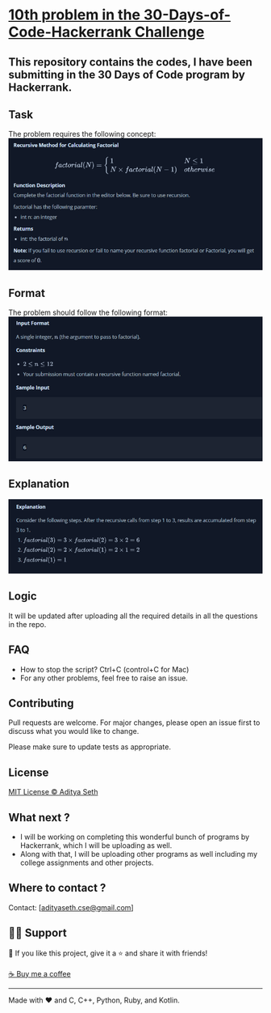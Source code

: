 # [10th problem in the 30-Days-of-Code-Hackerrank Challenge](https://www.hackerrank.com/challenges/30-review-loop/problem?isFullScreen=true)
## This repository contains the codes, I have been submitting in the 30 Days of Code program by Hackerrank.

## Task
The problem requires the following concept:
<img src="https://github.com/AdityaSeth777/30-Days-of-Code-Hackerrank/blob/main/9%20-%20Recursion%203/9%20day.png">


## Format
The problem should follow the following format: 
<img src="https://github.com/AdityaSeth777/30-Days-of-Code-Hackerrank/blob/main/9%20-%20Recursion%203/9%20day%20f.png">


## Explanation
<img src="https://github.com/AdityaSeth777/30-Days-of-Code-Hackerrank/blob/main/9%20-%20Recursion%203/9%20day%20exp.png">

## Logic
It will be updated after uploading all the required details in all the questions in the repo.

## FAQ
- How to stop the script? Ctrl+C (control+C for Mac) 
- For any other problems, feel free to raise an issue.

## Contributing
Pull requests are welcome. For major changes, please open an issue first to discuss what you would like to change. 

Please make sure to update tests as appropriate.

## License
[MIT License © Aditya Seth](https://github.com/AdityaSeth777/30-Days-of-Code-Hackerrank/blob/main/License)

## What next ?
- I will be working on completing this wonderful bunch of programs by Hackerrank, which I will be uploading as well.
- Along with that, I will be uploading other programs as well including my college assignments and other projects.

## Where to contact ?
Contact: [adityaseth.cse@gmail.com]

## 🙋‍♂️ Support

💙 If you like this project, give it a ⭐ and share it with friends!<br><br>
[☕ Buy me a coffee](https://www.buymeacoffee.com/adityaseth)

---

Made with ❤️ and C, C++, Python, Ruby, and Kotlin. <br><br>
